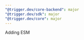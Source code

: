 ```yaml
---
"@trigger.dev/core-backend": major
"@trigger.dev/sdk": major
"@trigger.dev/core": major
---
```


Adding ESM
